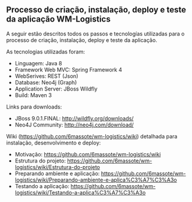 ## Processo de criação, instalação, deploy e teste da aplicação WM-Logistics

A seguir estão descritos todos os passos e tecnologías utilizadas para o processo de criação, instalação, deploy e teste da aplicação.

As tecnologias utilizadas foram:
- Linguagem: Java 8
- Framework Web MVC: Spring Framework 4
- WebSerives: REST (Json)
- Database: Neo4j (Graph)
- Application Server: JBoss Wildfly
- Build: Maven 3
 
Links para downloads:
- JBoss 9.0.1.FINAL: http://wildfly.org/downloads/
- Neo4J Community: http://neo4j.com/download/

Wiki (https://github.com/6massote/wm-logistics/wiki) detalhada para instalação, desenvolvimento e deploy:
- Motivação: https://github.com/6massote/wm-logistics/wiki
- Estrutura do projeto: https://github.com/6massote/wm-logistics/wiki/Estrutura-do-projeto
- Preparando ambiente e aplicação: https://github.com/6massote/wm-logistics/wiki/Preparando-ambiente-e-aplica%C3%A7%C3%A3o
- Testando a aplicação: https://github.com/6massote/wm-logistics/wiki/Testando-a-aplica%C3%A7%C3%A3o




